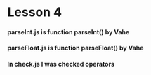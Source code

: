 # Lesson 4

#### parseInt.js is function parseInt() by Vahe

#### parseFloat.js is function parseFloat() by Vahe

#### In check.js I was checked operators
